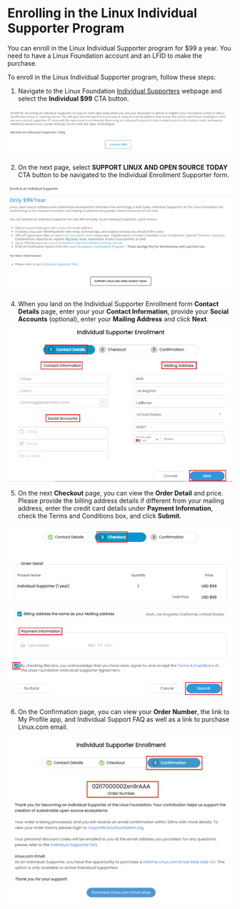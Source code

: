 # Enrolling in the Linux Individual Supporter Program

You can enroll in the Linux Individual Supporter program for $99 a year. You need to have a Linux Foundation account and an LFID to make the purchase.  

To enroll in the Linux Individual Supporter program, follow these steps:

1. Navigate to the Linux Foundation [Individual Supporters](https://www.linuxfoundation.org/about/individual-supporters/) webpage and select the **Individual $99** CTA button. 

![](../.gitbook/assets/individual-supporter-wp-cta-button.png)

2. On the next page,  select **SUPPORT LINUX AND OPEN SOURCE TODAY** CTA button to be navigated to the Individual Enrollment Supporter form. 

![](../.gitbook/assets/individual-supporter.png)

4. When you land on the Individual Supporter Enrollment form **Contact Details** page, enter your your **Contact Information**, provide your **Social Accounts** \(optional\), enter your **Mailing Address** and click **Next**. 

![Contact Details](../.gitbook/assets/indidual_program.png)

5. On the next **Checkout** page, you can view the **Order Detail** and price. Please provide the billing address details if different from your mailing address, enter the credit card details under **Payment Information**, check the Terms and Conditions box, and click **Submit**. 

![Checkout](../.gitbook/assets/checkout1.png)

6. On the Confirmation page, you can view your **Order Number**, the link to My Profile app, and  Individual Support FAQ as well as a link to purchase Linux.com email. 

![](../.gitbook/assets/individual-supporter-confirmation-.png)



